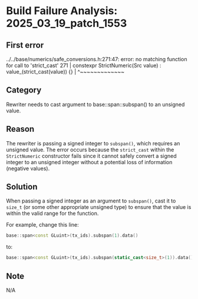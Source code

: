 # Build Failure Analysis: 2025_03_19_patch_1553

## First error

../../base/numerics/safe_conversions.h:271:47: error: no matching function for call to 'strict_cast'
  271 |   constexpr StrictNumeric(Src value) : value_(strict_cast<T>(value)) {}
      |                                               ^~~~~~~~~~~~~~

## Category
Rewriter needs to cast argument to base::span::subspan() to an unsigned value.

## Reason
The rewriter is passing a signed integer to `subspan()`, which requires an unsigned value. The error occurs because the `strict_cast` within the `StrictNumeric` constructor fails since it cannot safely convert a signed integer to an unsigned integer without a potential loss of information (negative values).

## Solution
When passing a signed integer as an argument to `subspan()`, cast it to `size_t` (or some other appropriate unsigned type) to ensure that the value is within the valid range for the function.

For example, change this line:

```c++
base::span<const GLuint>(tx_ids).subspan(1).data()
```

to:

```c++
base::span<const GLuint>(tx_ids).subspan(static_cast<size_t>(1)).data()
```

## Note
N/A